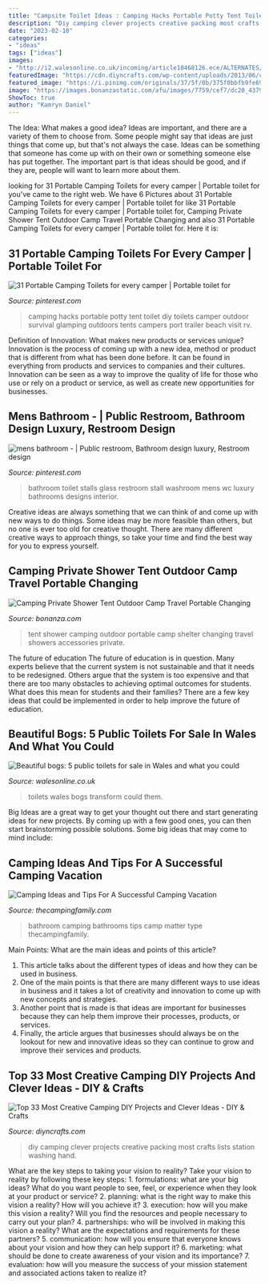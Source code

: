```yaml
---
title: "Campsite Toilet Ideas : Camping Hacks Portable Potty Tent Toilet Diy Toilets Camper Outdoor Survival Glamping Outdoors Tents Campers Port Trailer Beach Visit Rv"
description: "Diy camping clever projects creative packing most crafts lists station washing hand"
date: "2023-02-10"
categories:
- "ideas"
tags: ["ideas"]
images:
- "http://i2.walesonline.co.uk/incoming/article10468126.ece/ALTERNATES/s615/toilets-for-sale.jpg"
featuredImage: "https://cdn.diyncrafts.com/wp-content/uploads/2013/06/camping-diy-ideas-howtos-lifehacks-4.jpg"
featured_image: "https://i.pinimg.com/originals/37/5f/0b/375f0bbfb9fe69091b15f1b4219e8a0d.jpg"
image: "https://images.bonanzastatic.com/afu/images/7759/cef7/dc20_4379797890/Camping-Shower-Tent-Outdoor-Camp-Portable-Changing-Shelter-2-Room-Towel-Rack-Travel-Hiking.jpeg"
ShowToc: true
author: "Kamryn Daniel"
---
```



The Idea: What makes a good idea?
Ideas are important, and there are a variety of them to choose from. Some people might say that ideas are just things that come up, but that's not always the case. Ideas can be something that someone has come up with on their own or something someone else has put together. The important part is that ideas should be good, and if they are, people will want to learn more about them.

	

		
looking for 31 Portable Camping Toilets for every camper | Portable toilet for you've came to the right web. We have 6 Pictures about 31 Portable Camping Toilets for every camper | Portable toilet for like 31 Portable Camping Toilets for every camper | Portable toilet for, Camping Private Shower Tent Outdoor Camp Travel Portable Changing and also 31 Portable Camping Toilets for every camper | Portable toilet for. Here it is:
		
    
## 31 Portable Camping Toilets For Every Camper | Portable Toilet For

<img loading=lazy src="https://i.pinimg.com/originals/ad/01/88/ad0188a91a64375653f916d9d256a9a5.jpg" onerror="this.onerror=null;this.src='https://tse2.mm.bing.net/th?id=OIP.iTURx1SOrGLwuBjW5CjiCAHaJ4&amp;pid=15.1';" alt="31 Portable Camping Toilets for every camper | Portable toilet for">

_Source: pinterest.com_

>camping hacks portable potty tent toilet diy toilets camper outdoor survival glamping outdoors tents campers port trailer beach visit rv. 

	

Definition of Innovation: What makes new products or services unique?
Innovation is the process of coming up with a new idea, method or product that is different from what has been done before. It can be found in everything from products and services to companies and their cultures. Innovation can be seen as a way to improve the quality of life for those who use or rely on a product or service, as well as create new opportunities for businesses.

    
## Mens Bathroom - | Public Restroom, Bathroom Design Luxury, Restroom Design

<img loading=lazy src="https://i.pinimg.com/originals/37/5f/0b/375f0bbfb9fe69091b15f1b4219e8a0d.jpg" onerror="this.onerror=null;this.src='https://tse1.mm.bing.net/th?id=OIP.44LQ-KZUaQSVZfS4QtewwwHaEu&amp;pid=15.1';" alt="mens bathroom - | Public restroom, Bathroom design luxury, Restroom design">

_Source: pinterest.com_

>bathroom toilet stalls glass restroom stall washroom mens wc luxury bathrooms designs interior. 

	

Creative ideas are always something that we can think of and come up with new ways to do things. Some ideas may be more feasible than others, but no one is ever too old for creative thought. There are many different creative ways to approach things, so take your time and find the best way for you to express yourself.

    
## Camping Private Shower Tent Outdoor Camp Travel Portable Changing

<img loading=lazy src="https://images.bonanzastatic.com/afu/images/7759/cef7/dc20_4379797890/Camping-Shower-Tent-Outdoor-Camp-Portable-Changing-Shelter-2-Room-Towel-Rack-Travel-Hiking.jpeg" onerror="this.onerror=null;this.src='https://tse4.mm.bing.net/th?id=OIP.PsgA5X2Csc47tHoUTxqGoQHaHa&amp;pid=15.1';" alt="Camping Private Shower Tent Outdoor Camp Travel Portable Changing">

_Source: bonanza.com_

>tent shower camping outdoor portable camp shelter changing travel showers accessories private. 

	

The future of education
The future of education is in question. Many experts believe that the current system is not sustainable and that it needs to be redesigned. Others argue that the system is too expensive and that there are too many obstacles to achieving optimal outcomes for students. What does this mean for students and their families?
There are a few key ideas that could be implemented in order to help improve the future of education.

    
## Beautiful Bogs: 5 Public Toilets For Sale In Wales And What You Could

<img loading=lazy src="http://i2.walesonline.co.uk/incoming/article10468126.ece/ALTERNATES/s615/toilets-for-sale.jpg" onerror="this.onerror=null;this.src='https://tse4.mm.bing.net/th?id=OIP.JJq2X0g84VQ4WNXTe8u-AgHaE7&amp;pid=15.1';" alt="Beautiful bogs: 5 public toilets for sale in Wales and what you could">

_Source: walesonline.co.uk_

>toilets wales bogs transform could them. 

	

Big Ideas are a great way to get your thought out there and start generating ideas for new projects. By coming up with a few good ones, you can then start brainstorming possible solutions. Some big ideas that may come to mind include: 

    
## Camping Ideas And Tips For A Successful Camping Vacation

<img loading=lazy src="https://www.thecampingfamily.com/images/xbrickbathroom.jpg.pagespeed.ic.H5Ec2UeQ-8.jpg" onerror="this.onerror=null;this.src='https://tse2.mm.bing.net/th?id=OIP.P41ZGJ1n1hYI-TRcFQC6vQHaFj&amp;pid=15.1';" alt="Camping Ideas and Tips For A Successful Camping Vacation">

_Source: thecampingfamily.com_

>bathroom camping bathrooms tips camp matter type thecampingfamily. 

	

Main Points: What are the main ideas and points of this article?
1. This article talks about the different types of ideas and how they can be used in business.
2. One of the main points is that there are many different ways to use ideas in business and it takes a lot of creativity and innovation to come up with new concepts and strategies.
3. Another point that is made is that ideas are important for businesses because they can help them improve their processes, products, or services.
4. Finally, the article argues that businesses should always be on the lookout for new and innovative ideas so they can continue to grow and improve their services and products.

    
## Top 33 Most Creative Camping DIY Projects And Clever Ideas - DIY &amp; Crafts

<img loading=lazy src="https://cdn.diyncrafts.com/wp-content/uploads/2013/06/camping-diy-ideas-howtos-lifehacks-4.jpg" onerror="this.onerror=null;this.src='https://tse1.mm.bing.net/th?id=OIP.otlZP1C48NgAMD9ctvw4lQAAAA&amp;pid=15.1';" alt="Top 33 Most Creative Camping DIY Projects and Clever Ideas - DIY &amp; Crafts">

_Source: diyncrafts.com_

>diy camping clever projects creative packing most crafts lists station washing hand. 

	

What are the key steps to taking your vision to reality?
Take your vision to reality by following these key steps: 1. formulations: what are your big ideas? What do you want people to see, feel, or experience when they look at your product or service? 2. planning: what is the right way to make this vision a reality? How will you achieve it? 3. execution: how will you make this vision a reality? Will you find the resources and people necessary to carry out your plan? 4. partnerships: who will be involved in making this vision a reality? What are the expectations and requirements for these partners? 5. communication: how will you ensure that everyone knows about your vision and how they can help support it? 6. marketing: what should be done to create awareness of your vision and its importance? 7. evaluation: how will you measure the success of your mission statement and associated actions taken to realize it?

